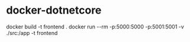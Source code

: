 # docker-dotnetcore

docker build -t frontend .
docker run --rm -p:5000:5000 -p:5001:5001 -v ./src:/app -t frontend